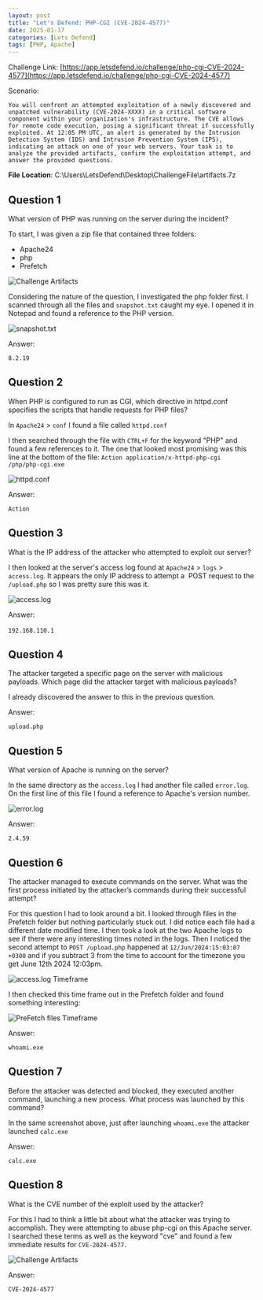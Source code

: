 ```yaml
---
layout: post
title: "Let's Defend: PHP-CGI (CVE-2024-4577)"
date: 2025-01-17
categories: [Lets Defend]
tags: [PHP, Apache] 
---
```


Challenge Link: [https://app.letsdefend.io/challenge/php-cgi-CVE-2024-4577](https://app.letsdefend.io/challenge/php-cgi-CVE-2024-4577)

Scenario:
```
You will confront an attempted exploitation of a newly discovered and unpatched vulnerability (CVE-2024-XXXX) in a critical software component within your organization's infrastructure. The CVE allows for remote code execution, posing a significant threat if successfully exploited. At 12:05 PM UTC, an alert is generated by the Intrusion Detection System (IDS) and Intrusion Prevention System (IPS), indicating an attack on one of your web servers. Your task is to analyze the provided artifacts, confirm the exploitation attempt, and answer the provided questions.
```

**File Location**: C:\Users\LetsDefend\Desktop\ChallengeFile\artifacts.7z

## Question 1
What version of PHP was running on the server during the incident?

To start, I was given a zip file that contained three folders:
- Apache24
- php
- Prefetch
    
![Challenge Artifacts](/assets/img/posts/2025-01-17-PHP-CGI/image-1.png)

Considering the nature of the question, I investigated the php folder first. I scanned through all the files and `snapshot.txt` caught my eye. I opened it in Notepad and found a reference to the PHP version.

![snapshot.txt](/assets/img/posts/2025-01-17-PHP-CGI/image-2.png)

Answer:

`8.2.19`

## Question 2
When PHP is configured to run as CGI, which directive in httpd.conf specifies the scripts that handle requests for PHP files?

In `Apache24` > `conf` I found a file called `httpd.conf`

I then searched through the file with `CTRL+F` for the keyword "PHP" and found a few references to it. The one that looked most promising was this line at the bottom of the file: `Action application/x-httpd-php-cgi /php/php-cgi.exe`

![httpd.conf](/assets/img/posts/2025-01-17-PHP-CGI/image-3.png)

Answer:

`Action`

## Question 3
What is the IP address of the attacker who attempted to exploit our server?

I then looked at the server's access log found at `Apache24` > `logs` > `access.log`. It appears the only IP address to attempt a  POST request to the `/upload.php` so I was pretty sure this was it.  

![access.log](/assets/img/posts/2025-01-17-PHP-CGI/image-4.png)

Answer:

`192.168.110.1` 

## Question 4
The attacker targeted a specific page on the server with malicious payloads. Which page did the attacker target with malicious payloads?

I already discovered the answer to this in the previous question.

Answer:

`upload.php`

## Question 5
What version of Apache is running on the server?

In the same directory as the `access.log` I had another file called `error.log`. On the first line of this file I found a reference to Apache's version number.

![error.log](/assets/img/posts/2025-01-17-PHP-CGI/image-5.png)

Answer:

`2.4.59`

## Question 6
The attacker managed to execute commands on the server. What was the first process initiated by the attacker’s commands during their successful attempt?

For this question I had to look around a bit. I looked through files in the Prefetch folder but nothing particularly stuck out. I did notice each file had a different date modified time. I then took a look at the two Apache logs to see if there were any interesting times noted in the logs. Then I noticed the second attempt to `POST /upload.php` happened at `12/Jun/2024:15:03:07 +0300` and if you subtract 3 from the time to account for the timezone you get June 12th 2024 12:03pm.

![access.log Timeframe](/assets/img/posts/2025-01-17-PHP-CGI/image-6.png)

I then checked this time frame out in the Prefetch folder and found something interesting:

![PreFetch files Timeframe](/assets/img/posts/2025-01-17-PHP-CGI/image-7.png)

Answer:  

`whoami.exe`

## Question 7
Before the attacker was detected and blocked, they executed another command, launching a new process. What process was launched by this command?

In the same screenshot above, just after launching `whoami.exe` the attacker launched `calc.exe`

Answer:

`calc.exe`

## Question 8
What is the CVE number of the exploit used by the attacker?

For this I had to think a little bit about what the attacker was trying to accomplish. They were attempting to abuse php-cgi on this Apache server. I searched these terms as well as the keyword "cve" and found a few immediate results for `CVE-2024-4577`.

![Challenge Artifacts](/assets/img/posts/2025-01-17-PHP-CGI/image-8.png)

Answer:

`CVE-2024-4577`